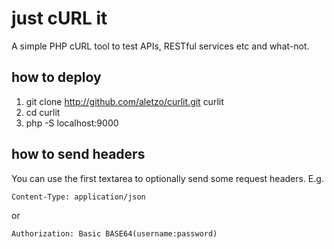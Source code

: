 # just cURL it

A simple PHP cURL tool to test APIs, RESTful services etc and what-not.



## how to deploy

1. git clone http://github.com/aletzo/curlit.git curlit
2. cd curlit
3. php -S localhost:9000



## how to send headers

You can use the first textarea to optionally send some request headers. E.g. 

```
Content-Type: application/json
```

or 

```
Authorization: Basic BASE64(username:password)
```

